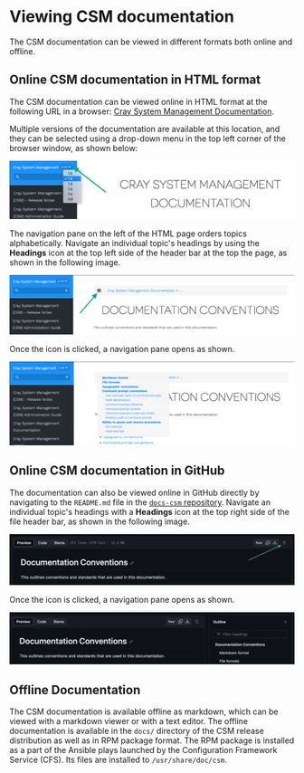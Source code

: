 # Viewing CSM documentation

The CSM documentation can be viewed in different formats both online and offline.

## Online CSM documentation in HTML format

The CSM documentation can be viewed online in HTML format at the following URL in a browser:
[Cray System Management Documentation](https://cray-hpe.github.io/docs-csm).

Multiple versions of the documentation are available at this location, and they can be selected
using a drop-down menu in the top left corner of the browser window, as shown below:

![CSM Documentation Version Selection](img/html_docs_csm_version_selection.png)

The navigation pane on the left of the HTML page orders topics alphabetically. Navigate an
individual topic's headings by using the **Headings** icon at the top left side of the header bar at
the top the page, as shown in the following image.

![HTML Heading Icon](img/html_heading_icon.png)

Once the icon is clicked, a navigation pane opens as shown.

![HTML Heading Navigation](img/html_heading_navigation.png)

## Online CSM documentation in GitHub

The documentation can also be viewed online in GitHub directly by navigating to the `README.md` file
in the [`docs-csm` repository](https://github.com/Cray-HPE/docs-csm). Navigate an individual topic's
headings with a **Headings** icon at the top right side of the file header bar, as shown in the
following image.

![GitHub Heading Icon](img/github_heading_icon.png)

Once the icon is clicked, a navigation pane opens as shown.

![GitHub Heading Navigation](img/github_heading_navigation.png)

## Offline Documentation

The CSM documentation is available offline as markdown, which can be viewed with a markdown viewer
or with a text editor. The offline documentation is available in the `docs/` directory of the CSM
release distribution as well as in RPM package format. The RPM package is installed as a part of the
Ansible plays launched by the Configuration Framework Service (CFS). Its files are installed to
`/usr/share/doc/csm`.
